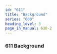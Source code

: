 ```yaml
---
id: "611"
title: "Background"
series: "600"
heading_level: 3
page_in_manual: 610-2
---
```


### 611 Background